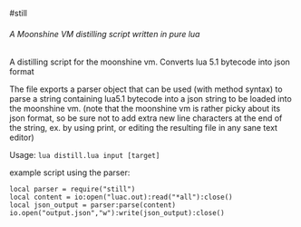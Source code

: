 #still

###### A Moonshine VM distilling script written in pure lua

A distilling script for the moonshine vm. Converts lua 5.1 bytecode into json format

The file exports a parser object that can be used (with method syntax) to parse a string containing lua5.1 bytecode into a json string to be loaded into the moonshine vm. (note that the moonshine vm is rather picky about its json format, so be sure not to add extra new line characters at the end of the string, ex. by using print, or editing the resulting file in any sane text editor)

Usage:
`lua distill.lua input [target]`

example script using the parser:
```
local parser = require("still")
local content = io:open("luac.out):read("*all"):close()
local json_output = parser:parse(content)
io.open("output.json","w"):write(json_output):close()
```
